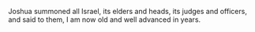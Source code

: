 Joshua summoned all Israel, its elders and heads, its judges and officers, and said to them, I am now old and well advanced in years.
